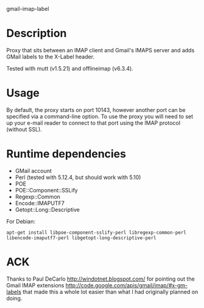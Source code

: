 gmail-imap-label
# Description
Proxy that sits between an IMAP client and Gmail's IMAPS server and adds GMail
labels to the X-Label header.

Tested with mutt (v1.5.21) and offlineimap (v6.3.4).

# Usage
By default, the proxy starts on port 10143, however another port can be
specified via a command-line option. To use the proxy you will need to set up
your e-mail reader to connect to that port using the IMAP protocol (without
SSL).

# Runtime dependencies
* GMail account
* Perl (tested with 5.12.4, but should work with 5.10)
* POE
* POE::Component::SSLify
* Regexp::Common
* Encode::IMAPUTF7
* Getopt::Long::Descriptive

For Debian:
```
apt-get install libpoe-component-sslify-perl libregexp-common-perl libencode-imaputf7-perl libgetopt-long-descriptive-perl
```

# ACK
Thanks to Paul DeCarlo <http://windotnet.blogspot.com/> for pointing out the
Gmail IMAP extensions <http://code.google.com/apis/gmail/imap/#x-gm-labels>
that made this a whole lot easier than what I had originally planned on doing.
